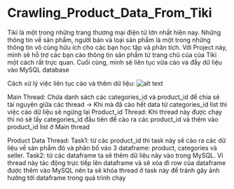 # Crawling_Product_Data_From_Tiki
Tiki là một trong những trang thương mại điện tử lớn nhất hiện nay. Những thông tin về sản phẩm, người bán và loại sản phẩm là một trong những thông tin vô cùng hữu ích cho các bạn học tập và phân tích. Với Project này, mình sẽ hỗ trợ các bạn cào thông tin sản phẩm từ trang chủ của của Tiki một cách rất trực quan. Cuối cùng, mình sẽ liên tục vừa cào và đẩy dữ liệu vào MySQL database

Cách xử lý việc liên tục cào và thêm dữ liệu:
![alt text](https://github.com/[username]/[reponame]/blob/[branch]/image.jpg?raw=true)

Main Thread: Chứa danh sách các categories_id và product_id để chia sẻ tài nguyên giữa các thread
    -> Khi mà đã cào hết data từ categories_id list thì việc cào dữ liệu sẽ ngừng lại
Product_id Thread: Khi thread này được chạy thì nó sẽ lấy categories_id đầu tiên để cào ra các product_id và thêm vào product_id  list ở Main thread

Product Data Thread:
    Task1: từ các product_id thì task này sẽ cào ra các dữ liệu về sản phẩm đó và phân bố vào 3 dataframe: product, categories và seller.
    Task2: từ các dataframe ta sẽ thêm dữ liệu này vào trong MySQL. Vì thread này tác động trực tiếp lên dataframe và sẽ xóa đi row của dataframe được thêm vào MySQL nên ta sẽ khóa thread ở task này để tránh gây ảnh hưởng tới dataframe trong quá trình chạy